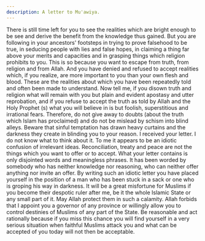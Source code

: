 ```yaml
---
description: A letter to Mu'awiya.
---
```


There is still time left for you to see the realities which are bright enough to be see and derive 
the benefit from the knowledge thus gained. But you are following in your ancestors' 
footsteps in trying to prove falsehood to be true, in seducing people with lies and false hopes, 
in claiming a thing far above your merits and capacities and in grasping things which religion 
prohibits to you. 
This is so because you want to escape from truth, from religion and from Allah. And you have 
denied and refused to accept realities which, if you realize, are more important to you than 
your own flesh and blood. These are the realities about which you have been repeatedly told 
and often been made to understand. 
Now tell me, if you disown truth and religion what will remain with you but plain and evident 
apostasy and utter reprobation, and if you refuse to accept the truth as told by Allah and the 
Holy Prophet (s) what you will believe in is but foolish, superstitious and irrational fears. 
Therefore, do not give away to doubts (about the truth which Islam has proclaimed) and do 
not be mislead by schism into blind alleys. Beware that sinful temptation has drawn heavy 
curtains and the darkness they create in blinding you to your reason. 
I received your letter. I do not know what to think about it. To me it appears to be an idiotic 
confusion of irrelevant ideas. Reconciliation, treaty and peace are not the things which you 
want to offer or to accept. What your letter contains is only disjointed words and meaningless 
phrases. It has been worded by somebody who has neither knowledge nor reasoning, who can 
neither offer anything nor invite an offer. 
By writing such an idiotic letter you have placed yourself in the position of a man who has 
been stuck in a sack or one who is groping his way in darkness. 
It will be a great misfortune for Muslims if you become their despotic ruler after me, be it the 
whole Islamic State or any small part of it. May Allah protect them in such a calamity. Allah 
forbids that I appoint you a governor of any province or willingly allow you to control 
destinies of Muslims of any part of the State. 
Be reasonable and act rationally because if you miss this chance you will find yourself in a 
very serious situation when faithful Muslims attack you and what can be accepted of you 
today will not then be acceptable.